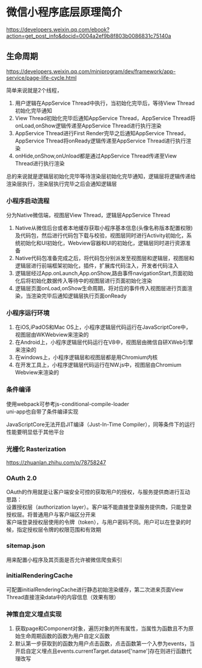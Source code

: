# 微信小程序底层原理简介
https://developers.weixin.qq.com/ebook?action=get_post_info&docid=0004a2ef9b8f803b0086831c75140a  

## 生命周期
https://developers.weixin.qq.com/miniprogram/dev/framework/app-service/page-life-cycle.html    

简单来说就是2个线程，
1. 用户逻辑在AppService Thread中执行，当初始化完毕后，等待View Thread初始化完毕通知
2. View Thread初始化完毕后通知AppService Thread，AppService Thread将onLoad,onShow逻辑传递至AppService Thread进行执行渲染      
3. AppService Thread进行First Render完毕之后通知AppService Thread，AppService Thread将onReady逻辑传递至AppService Thread进行执行渲染        
4. onHide,onShow,onUnload都是通过AppService Thread传递至View Thread进行执行渲染      

总的来说就是逻辑层初始化完毕等待渲染层初始化完毕通知，逻辑层将逻辑传递给渲染层执行，渲染层执行完毕之后会通知逻辑层  


### 小程序启动流程
分为Native微信端，视图层View Thread，逻辑层AppService Thread    

1. Native从微信后台或者本地缓存获取小程序基本信息(头像名称版本配置权限)及代码包，然后进行代码包下载与校验，视图层同时进行Activity初始化，系统初始化和UI初始化，Webview容器和UI的初始化，逻辑层同时进行资源准备
2. Native代码包准备完成之后，将代码包分别派发至视图层和逻辑层，视图层和逻辑层进行前端框架初始化，插件，扩展库代码注入，开发者代码注入
3. 逻辑层经过App.onLaunch,App.onShow,路由事件navigationStart,页面初始化后将初始化数据传入等待中的视图层进行页面初始化渲染
4. 逻辑层页面onLoad,onShow生命周期，将对应的事件传入视图层进行页面渲染，当渲染完毕后通知逻辑层执行页面onReady    

### 小程序运行环境
1. 在iOS,iPadOS和Mac OS上，小程序逻辑层代码运行在JavaScriptCore中，视图层由WKWebview来渲染的
2. 在Android上，小程序逻辑层代码运行在V8中，视图层由微信自研XWeb引擎来渲染的
3. 在windows上，小程序逻辑层和视图层都是用Chromium内核
4. 在开发工具上，小程序逻辑层代码运行在NW.js中，视图层由Chromium Webview来渲染的    

### 条件编译
使用webpack可参考js-conditional-compile-loader      
uni-app也自带了条件编译实现    



JavaScriptCore无法开启JIT编译（Just-In-Time Compiler），同等条件下的运行性能要明显低于其他平台     

### 光栅化 Rasterization
https://zhuanlan.zhihu.com/p/78758247

### OAuth 2.0
OAuth的作用就是让客户端安全可控的获取用户的授权，与服务提供商进行互动    
思路：     
设置授权层（authorization layer）。客户端不能直接登录服务提供商，只能登录授权层。将普通用户与客户端区分开来    
客户端登录授权层使用的令牌（token），与用户密码不同。用户可以在登录的时候，指定授权层令牌的权限范围和有效期      

### sitemap.json
用来配置小程序及其页面是否允许被微信爬虫索引     

### initialRenderingCache
可配置initialRenderingCache进行静态初始渲染缓存，第二次进来页面View Thread直接渲染data中的内容信息（效果有限）    


### 神策自定义埋点实现

1. 获取page和Component对象，遍历对象的所有属性，当属性为函数且不为原始生命周期函数的函数为用户自定义函数
2. 默认第一步获取到的函数为用户点击函数，点击函数第一个入参为events，当开启自定义埋点且events.currentTarget.dataset['name']存在则进行函数代理改写    
